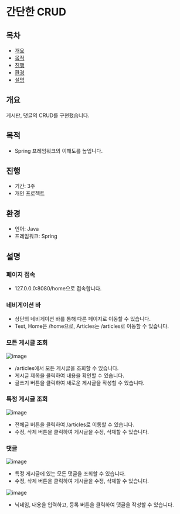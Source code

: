 # 간단한 CRUD

## 목차
- [개요](#개요)
- [목적](#목적)
- [진행](#진행)
- [환경](#환경)
- [설명](#설명)

## 개요
게시판, 댓글의 CRUD를 구현했습니다.</br>

## 목적
- Spring 프레임워크의 이해도를 높입니다.

## 진행
- 기간: 3주
- 개인 프로젝트

## 환경
- 언어: Java
- 프레임워크: Spring

## 설명
### 페이지 접속
- 127.0.0.0:8080/home으로 접속합니다.

### 네비게이션 바
- 상단의 네비게이션 바를 통해 다른 페이지로 이동할 수 있습니다.
- Test, Home은 /home으로, Articles는 /articles로 이동할 수 있습니다.

### 모든 게시글 조회
![image](https://github.com/user-attachments/assets/25c7c035-1914-4840-96f6-3b36768bcf56)
- /articles에서 모든 게시글을 조회할 수 있습니다.
- 게시글 제목을 클릭하여 내용을 확인할 수 있습니다.
- 글쓰기 버튼을 클릭하여 새로운 게시글을 작성할 수 있습니다.

### 특정 게시글 조회
![image](https://github.com/user-attachments/assets/a727d702-09e2-4c00-80bf-9ffab06cd4f7)
- 전체글 버튼을 클릭하여 /articles로 이동할 수 있습니다.
- 수정, 삭제 버튼을 클릭하여 게시글을 수정, 삭제할 수 있습니다.

### 댓글
![image](https://github.com/user-attachments/assets/28ad8f58-cd66-4c67-afbc-aa04d83947eb)
- 특정 게시글에 있는 모든 댓글을 조회할 수 있습니다.
- 수정, 삭제 버튼을 클릭하여 게시글을 수정, 삭제할 수 있습니다.

![image](https://github.com/user-attachments/assets/6f43a223-fbeb-44df-8463-b1c13865cda3)
- 닉네임, 내용을 입력하고, 등록 버튼을 클릭하여 댓글을 작성할 수 있습니다.
